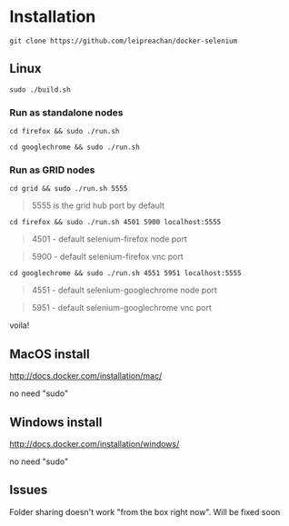 # Installation

`git clone https://github.com/leipreachan/docker-selenium`

## Linux

`sudo ./build.sh`

### Run as standalone nodes

`cd firefox && sudo ./run.sh`

`cd googlechrome && sudo ./run.sh`

### Run as GRID nodes

`cd grid && sudo ./run.sh 5555`

> 5555 is the grid hub port by default

`cd firefox && sudo ./run.sh 4501 5900 localhost:5555`

> 4501 - default selenium-firefox node port

> 5900 - default selenium-firefox vnc port

`cd googlechrome && sudo ./run.sh 4551 5951 localhost:5555`

> 4551 - default selenium-googlechrome node port

> 5951 - default selenium-googlechrome vnc port

voila!

## MacOS install

http://docs.docker.com/installation/mac/

no need "sudo"

## Windows install

http://docs.docker.com/installation/windows/

no need "sudo"

## Issues

Folder sharing doesn't work "from the box right now". Will be fixed soon
